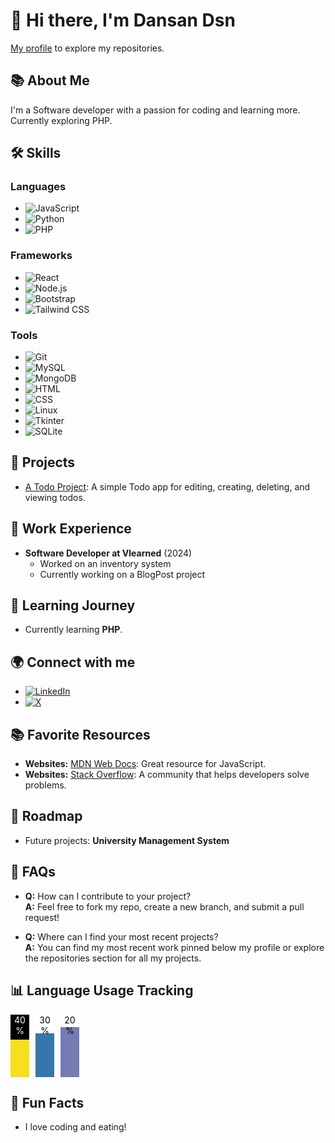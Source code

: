 # 👋 Hi there, I'm Dansan Dsn

[My profile](https://github.com/dansan-dsn?tab=repositories) to explore my repositories.

## 📚 About Me
I'm a Software developer with a passion for coding and learning more. Currently exploring PHP.

## 🛠️ Skills
### Languages
- ![JavaScript](https://img.shields.io/badge/JavaScript-F7DF1E?style=flat-square&logo=javascript&logoColor=black&label=) 
- ![Python](https://img.shields.io/badge/Python-3776AB?style=flat-square&logo=python&logoColor=white&label=) 
- ![PHP](https://img.shields.io/badge/PHP-777BB4?style=flat-square&logo=php&logoColor=white&label=)

### Frameworks
- ![React](https://img.shields.io/badge/React-61DAFB?style=flat-square&logo=react&logoColor=black&label=) 
- ![Node.js](https://img.shields.io/badge/Node.js-339933?style=flat-square&logo=nodedotjs&logoColor=white&label=) 
- ![Bootstrap](https://img.shields.io/badge/Bootstrap-563D7C?style=flat-square&logo=bootstrap&logoColor=white&label=) 
- ![Tailwind CSS](https://img.shields.io/badge/Tailwind%20CSS-06B6D4?style=flat-square&logo=tailwind-css&logoColor=white&label=)

### Tools
- ![Git](https://img.shields.io/badge/Git-F05032?style=flat-square&logo=git&logoColor=white&label=) 
- ![MySQL](https://img.shields.io/badge/MySQL-005C84?style=flat-square&logo=mysql&logoColor=white&label=) 
- ![MongoDB](https://img.shields.io/badge/MongoDB-47A248?style=flat-square&logo=mongodb&logoColor=white&label=) 
- ![HTML](https://img.shields.io/badge/HTML5-E34F26?style=flat-square&logo=html5&logoColor=white&label=) 
- ![CSS](https://img.shields.io/badge/CSS3-1572B6?style=flat-square&logo=css3&logoColor=white&label=) 
- ![Linux](https://img.shields.io/badge/Linux-FCC624?style=flat-square&logo=linux&logoColor=black&label=) 
- ![Tkinter](https://img.shields.io/badge/Tkinter-008000?style=flat-square&logo=python&logoColor=white&label=) 
- ![SQLite](https://img.shields.io/badge/SQLite-003B57?style=flat-square&logo=sqlite&logoColor=white&label=)

## 🌟 Projects
- [A Todo Project](https://github.com/dansan-dsn/Node-Todo): A simple Todo app for editing, creating, deleting, and viewing todos.

## 💼 Work Experience
- **Software Developer at Vlearned** (2024)
  - Worked on an inventory system
  - Currently working on a BlogPost project

## 📖 Learning Journey
- Currently learning **PHP**.

## 🌍 Connect with me
- [![LinkedIn](https://img.shields.io/badge/LinkedIn-0A66C2?style=flat-square&logo=linkedin&logoColor=white)](https://www.linkedin.com/in/Dansan-d.s.n) 
- [![X](https://img.shields.io/badge/X-000000?style=flat-square&logo=x&logoColor=white)](https://x.com/dsn970)

## 📚 Favorite Resources
- **Websites:** [MDN Web Docs](https://developer.mozilla.org/en/): Great resource for JavaScript.
- **Websites:** [Stack Overflow](https://stackoverflow.com): A community that helps developers solve problems.

## 🚀 Roadmap
- Future projects: **University Management System**

## 💬 FAQs
- **Q:** How can I contribute to your project?  
  **A:** Feel free to fork my repo, create a new branch, and submit a pull request!
  
- **Q:** Where can I find your most recent projects?  
  **A:** You can find my most recent work pinned below my profile or explore the repositories section for all my projects.

## 📊 Language Usage Tracking
<div style="display: flex; align-items: flex-end;">
  <div style="height: 100px; width: 30px; background-color: #F7DF1E; margin-right: 10px;">
    <div style="height: 40%; background-color: #000; text-align: center; color: white;">40%</div>
  </div>
  <div style="height: 100px; width: 30px; background-color: #3776AB; margin-right: 10px;">
    <div style="height: 30%; background-color: #fff; text-align: center; color: black;">30%</div>
  </div>
  <div style="height: 100px; width: 30px; background-color: #777BB4; margin-right: 10px;">
    <div style="height: 20%; background-color: #fff; text-align: center; color: black;">20%</div>
  </div>
</div>

## 🎉 Fun Facts
- I love coding and eating!
